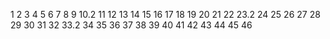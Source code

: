 1
2
3
4
5
6
7
8
9
10.2
11
12
13
14
15
16
17
18
19
20
21
22
23.2
24
25
26
27
28
29
30
31
32
33.2
34
35
36
37
38
39
40
41
42
43
44
45
46
